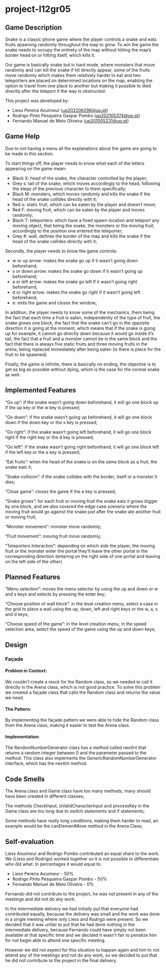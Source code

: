 # project-l12gr05

## Game Description
Snake is a classic phone game where the player controls a snake and eats fruits spawning randomly throughout the map to grow. To win the game the snake needs to occupy the entirety of the map without hitting the map’s border head on or hitting itself, which kills it.

Our game is basically snake but in hard mode, where monsters that move randomly and can kill the snake if hit directly appear, some of the fruits move randomly which makes them relatively harder to eat and two teleporters are placed on determined locations on the map, enabling the option to travel from one place to another but making it possible to died directly after the teleport if the way is obstructed.

This project was developed by:
- Liess Pereira Aouimeur (up202206296@up.pt)
- Rodrigo Pinto Pesqueira Gaspar Pombo (up202105374@up.pt)
- Fernando Manuel de Melo Oliveira (up201005231@up.pt)

## Game Help

Due to not having a menu all the explanations about the game are going to be made in this section.

To start things off, the player needs to know what each of the letters appearing on the game mean:
- Black X: head of the snake, the character controlled by the player;
- Grey s: tail of the snake, which moves accordingly to the head, following the steps of the previous character to them specifically;
- Black M: monsters, which moves randomly and kills the snake if the head of the snake collides directly  with it;
- Red o: static fruit, which can be eaten by the player and doesn’t move;
- Red F: moving fruit, which can be eaten by the player and moves randomly;
- Black T: teleporters: which have a fixed spawn location and teleport any moving object, that being the snake, the monsters or the moving fruit, accordingly to the position one entered the teleporter;
- Grey #: wall, defines the border of the map and kills the snake if the head of the snake collides directly with it;

Secondly, the player needs to know the game controls:
- w or up arrow: makes the snake go up if it wasn’t going down beforehand;
- s or down arrow: makes the snake go down if it wasn’t going up beforehand;
- a or left arrow: makes the snake go left if it wasn’t going right beforehand;
- d or right arrow: makes the snake go right if it wasn’t going left beforehand;
- e: exits the game and closes the window;

In addition, the player needs to know some of the mechanics, them being the fact that each time a fruit is eaten, independently of the type of fruit, the snake grows one block, the fact that the snake can’t go in the opposite direction it is going at the moment, which means that if the snake is going up for example, it cannot go directly down because it would go inside it’s tail, the fact that a fruit and a monster cannot be in the same block and the fact that there is always five static fruits and three moving fruits in the arena, being replaced immediately after being eaten (is there is place for the fruit to be spawned).

Finally, the game is infinite, there is basically no ending, the objective is to get as big as possible without dying, which is the case for the normal snake as well.

## Implemented Features

“Go up”: if the snake wasn’t going down beforehand, it will go one block up if the up key or the w key is pressed; 

“Go down”: if the snake wasn’t going up beforehand, it will go one block down if the down key or the s key is pressed;

“Go right”: if the snake wasn’t going left beforehand, it will go one block right if the right key or the d key is pressed;

“Go left”: if the snake wasn’t going right beforehand, it will go one block left if the left key or the a key is pressed;

“Eat fruits”: when the head of the snake is on the same block as a fruit, the snake eats it;

“Snake collision”: if the snake collides with the border, itself or a monster it dies; 

“Close game”: closes the game if the e key is pressed; 

“Snake grows”: for each fruit or moving fruit the snake eats it grows bigger by one block, and we also covered the edge case scenario where the moving fruit would go against the snake just after the snake ate another fruit or moving fruit;

“Monster movement”: monster move randomly;

“Fruit movement”: moving fruit move randomly;

“Teleporters Interaction”: depending on which side the player, the moving fruit or the monster enter the portal they’ll leave the other portal in the corresponding direction (entering on the right side of one portal and leaving on the left side of the other)

## Planned Features

“Menu selection”: moves the menu selector by using the up and down or w and s keys and selects by pressing the enter key;

“Choose position of wall block”: in the level creation menu, select a case in the grid to place a wall using the up, down, left and right keys or the w, a, s and d keys;

“Choose speed of the game”: in the level creation menu, in the speed selection area, select the speed of the game using the up and down keys;

## Design

### Façade

#### Problem in Context:

We couldn't create a mock for the Random class, so we needed to call it directly in the Arena class, which is not good practice. To solve this problem we created a façade class that calls the Random class and returns the value we need.

#### The Pattern:

By implementing the façade pattern we were able to hide the Random class from the Arena class, making it easier to test the Arena class.

#### Implementation:

The RandomNumberGenerator class has a method called nextInt that returns a random integer between 0 and the parameter passed to the method. This class also implements the GenericRandomNumberGenerator interface, which has the nextInt method.

## Code Smells

The Arena class and Game class have too many methods, many should have been created in different classes;

The methods CheckInput, isValidCharacterInput and processKey in the Game class are too long due to switch statements and if statements;

Some methods have really long conditions, making them harder to read, an example would be the canElementMove method in the Arena Class;

## Self-evaluation

Liess Aouimeur and Rodrigo Pombo contributed an equal share to the work. We (Liess and Rodrigo) worked together so it is not possible to differentiate who did what. In percentages it would equal to:

- Liess Pereira Aouimeur - 50%
- Rodrigo Pinto Pesqueira Gaspar Pombo - 50%
- Fernando Manuel de Melo Oliveira - 0%

Fernando did not contribute to the project, he was not present in any of the meetings and did not do any work.

In the intermediate delivery we had initially put that everyone had contributed equally, because the delivery was small and the work was done in a single meeting where only Liess and Rodrigo were present. So we decided that it was unfair to put that he had done nothing in the intermediate delivery, because Fernando could have simply not been available at that specific time and we decided it wasn't fair to penalize him for not begin able to attend one specific meeting.

However we did not expect for this situation to happen again and him to not attend any of the meetings and not do any work, so we decided to put that he did not contribute to the project in the final delivery.